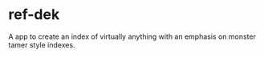 # ref-dek
A app to create an index of virtually anything with an emphasis on monster tamer style indexes.
